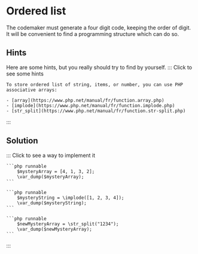 # Ordered list

The codemaker must generate a four digit code, keeping the order of digit.
It will be convenient to find a programming structure which can do so.

## Hints

Here are some hints, but you really should try to find by yourself.
::: Click to see some hints

    To store ordered list of string, items, or number, you can use PHP associative arrays:

    - [array](https://www.php.net/manual/fr/function.array.php)
    - [implode](https://www.php.net/manual/fr/function.implode.php)
    - [str_split](https://www.php.net/manual/fr/function.str-split.php)

:::

## Solution

::: Click to see a way to implement it

    ```php runnable
        $mysteryArray = [4, 1, 3, 2];
        \var_dump($mysteryArray);
    ```

    ```php runnable
        $mysteryString = \implode([1, 2, 3, 4]);
        \var_dump($mysteryString);
    ```

    ```php runnable
        $newMysteryArray = \str_split("1234");
        \var_dump($newMysteryArray);
    ```

:::
